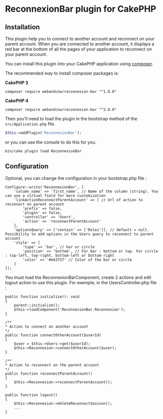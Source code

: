 # ReconnexionBar plugin for CakePHP

## Installation

This plugin help you to connect to another account and reconnect on your parent account.
When you are connected to another account, it displays a red bar at the bottom of all the pages of your application to reconnect on your parent account.

You can install this plugin into your CakePHP application using [composer](https://getcomposer.org).

The recommended way to install composer packages is:

**CakePHP 3**
```
composer require webandcow/reconnexion-bar "^1.0.0"
```

**CakePHP 4**
```
composer require webandcow/reconnexion-bar "^2.0.0"
```

Then you'll need to load the plugin in the bootstrap method of the `src/Application.php` file.

```php
$this->addPlugin('ReconnexionBar');
```

or you can use the console to do this for you.

```bash
bin/cake plugin load ReconnexionBar
```

## Configuration

Optional, you can change the configuration in your bootstrap.php file :
```
Configure::write('ReconnexionBar', [
    'column_name' => 'first_name', // Name of the column (string). You can use a virtual field for more customization
    'linkActionReconnectParentAccount' => [ // Url of action to reconnect on parent account
        'prefix' => false,
        'plugin' => false,
        'controller' => 'Users',
        'action' => 'reconnectParentAccount'
    ],
    'optionsQuery' => ['contain' => ['Roles']], // default = null. Possibility to add options in the Users query to reconnect to parent account
    'style' => [
        'type' => 'bar', // bar or circle
        'position' => 'bottom', // For bar : bottom or top. For circle : top-left, top-right, bottom-left or bottom-right
        'color' => '#e63757' // Color of the bar or circle
    ]
]);
```

You must load the ReconnexionBarComponent, create 2 actions and edit logout action to use this plugin.
For exemple, in the UsersController.php file :
```
public function initialize(): void
{
    parent::initialize();
    $this->loadComponent('ReconnexionBar.Reconnexion');
}

/**
* Action to connect on another account
*/
public function connectOtherAccount($userId)
{
    $user = $this->Users->get($userId);
    $this->Reconnexion->connectOtherAccount($user);
}

/**
* Action to reconnect on the parent account
*/
public function reconnectParentAccount()
{
    $this->Reconnexion->reconnectParentAccount();
}

public function logout()
{
    $this->Reconnexion->deleteReconnectSession();
    ...
}
```
